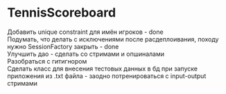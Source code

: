 # TennisScoreboard

Добавить unique constraint для имён игроков - done  
Подумать, что делать с исключениями после расдеплоивания, походу нужно SessionFactory закрыть - done  
Улучшить дао - сделать со стримами и опшиналами  
Разобраться с гитигнором  
Сделать класс для внесения тестовых данных в бд при запуске приложения из .txt файла - заодно потренироваться с input-output стримами
